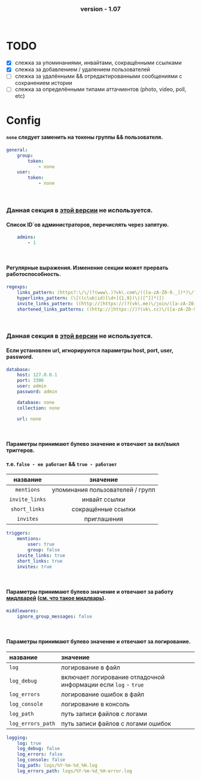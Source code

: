 <div align="center">  
  <h3>version - 1.07</h3>  
</div>
<br/>



# TODO
- [x] слежка за упоминаниями, инвайтами, сокращёнными ссылками
- [x] слежка за добавлением / удалением пользователей 
- [ ] слежка за удалёнными && отредактированными сообщениями с сохранением истории
- [ ] слежка за определёнными типами аттачментов (photo, video, poll, etc)

# Config

#### `none` следует заменить на токены группы && пользователя.
```yaml
general:
    group:
        token:
            - none
    user:
        token:
            - none
```

<br/>

### Данная секция в [этой версии](https://github.com/Axelof/vk.observer_project/tree/master/src#version---107) не используется. 
#### Список ID`ов администраторов, перечислять через запятую.
```yaml
    admins:
        - 1
```

<br/>

#### Регулярные выражения. Изменение секции может прервать работоспособность.
```yaml
regexps:
    links_pattern: (https?:\/\/)?(www\.)?vk\.com\/(([a-zA-Z0-9._])*)\/?
    hyperlinks_pattern: (\[((club|id)[\d+]{1,9})\|([^]]*)])
    invite_links_pattern: ((http://|https://)?(vk\.me)\/join/([a-zA-Z0-9_./=]+))
    shortened_links_patterns: ((http://|https://)?(vk\.cc)\/([a-zA-Z0-9_./=]+))
```

<br/>

### Данная секция в [этой версии](https://github.com/Axelof/vk.observer_project/tree/master/src#version---107) не используется. 
#### Если установлен url, игнорируются параметры host, port, user, password.
```yaml
database:
    host: 127.0.0.1
    port: 3306
    user: admin
    password: admin

    database: none
    collection: none

    url: none
```

<br/>

#### Параметры принимают булево значение и отвечают за вкл/выкл триггеров.
#### т.е. `false - не работает` && `true - работает`
|    название    |             значение             |
|:--------------:|:--------------------------------:|
|   `mentions`   | упоминания пользователей / групп |
| `invite_links` |          инвайт ссылки           |
| `short_links`  |        сокращённые ссылки        |
|   `invites`    |           приглашения            |
```yaml
triggers:
    mentions:
        user: true
        group: false
    invite_links: true
    short_links: true
    invites: true
```

<br/>

#### Параметры принимают булево значение и отвечают за работу [мидлварей](https://github.com/Axelof/vk.observer_project/tree/master/src/middlewares) ([см. что такое мидлварь](https://vkbottle.readthedocs.io/ru/latest/high-level/handling/middleware/)).
```yaml
middlewares:
    ignore_group_messages: false
```

<br/>

#### Параметры принимают булево значение и отвечают за логирование.
| название          | значение                                                       |
|:------------------|:---------------------------------------------------------------|
| `log`             | логирование в файл                                             |
| `log_debug`       | включает логирование отладочной информации если `log` - `true` |
| `log_errors`      | логирование ошибок в файл                                      |
| `log_console`     | логирование в консоль                                          |
| `log_path`        | путь записи файлов с логами                                    |
| `log_errors_path` | путь записи файлов с логами ошибок                             |
```yaml
logging:
    log: true
    log_debug: false
    log_errors: false
    log_console: false
    log_path: logs/%Y-%m-%d_%H.log
    log_errors_path: logs/%Y-%m-%d_%H-error.log
```